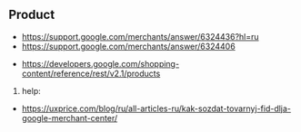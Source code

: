 ## Product
- https://support.google.com/merchants/answer/6324436?hl=ru
- https://support.google.com/merchants/answer/6324406
* https://developers.google.com/shopping-content/reference/rest/v2.1/products
1. help:
- https://uxprice.com/blog/ru/all-articles-ru/kak-sozdat-tovarnyj-fid-dlja-google-merchant-center/